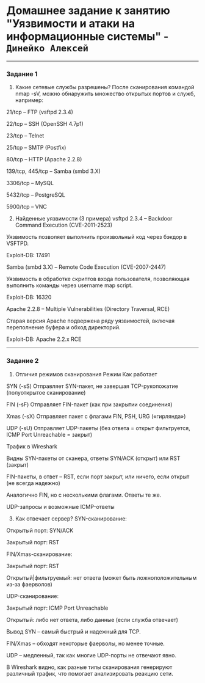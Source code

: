 # Домашнее задание к занятию "Уязвимости и атаки на информационные системы" - `Динейко Алексей`

---

### Задание 1

1. Какие сетевые службы разрешены?
После сканирования командой nmap -sV, можно обнаружить множество открытых портов и служб, например:

21/tcp – FTP (vsftpd 2.3.4)

22/tcp – SSH (OpenSSH 4.7p1)

23/tcp – Telnet

25/tcp – SMTP (Postfix)

80/tcp – HTTP (Apache 2.2.8)

139/tcp, 445/tcp – Samba (smbd 3.X)

3306/tcp – MySQL

5432/tcp – PostgreSQL

5900/tcp – VNC

2. Найденные уязвимости (3 примера)
vsftpd 2.3.4 – Backdoor Command Execution (CVE-2011-2523)

Уязвимость позволяет выполнить произвольный код через бэкдор в VSFTPD.

Exploit-DB: 17491

Samba (smbd 3.X) – Remote Code Execution (CVE-2007-2447)

Уязвимость в обработке скриптов входа пользователя, позволяющая выполнить команды через username map script.

Exploit-DB: 16320

Apache 2.2.8 – Multiple Vulnerabilities (Directory Traversal, RCE)

Старая версия Apache подвержена ряду уязвимостей, включая переполнение буфера и обход директорий.

Exploit-DB: Apache 2.2.x RCE

---

### Задание 2

1. Отличия режимов сканирования
Режим	Как работает	                                                                                          

SYN (-sS)	Отправляет SYN-пакет, не завершая TCP-рукопожатие (полуоткрытое сканирование)	                      

FIN (-sF)	Отправляет FIN-пакет (как при закрытии соединения)	                                                

Xmas (-sX)	Отправляет пакет с флагами FIN, PSH, URG («гирлянда»)	                                            

UDP (-sU)	Отправляет UDP-пакеты (без ответа = открыт	фильтруется, ICMP Port Unreachable = закрыт)	         


Трафик в Wireshark

Видны SYN-пакеты от сканера, ответы SYN/ACK (открыт) или RST (закрыт)

FIN-пакеты, в ответ – RST, если порт закрыт, или ничего, если открыт (не всегда надежно)

Аналогично FIN, но с несколькими флагами. Ответы те же.

UDP-запросы и возможные ICMP-ответы

3. Как отвечает сервер?
SYN-сканирование:

Открытый порт: SYN/ACK

Закрытый порт: RST

FIN/Xmas-сканирование:

Закрытый порт: RST

Открытый|фильтруемый: нет ответа (может быть ложноположительным из-за фаерволов)

UDP-сканирование:

Закрытый порт: ICMP Port Unreachable

Открытый: либо нет ответа, либо данные (если служба отвечает)

Вывод
SYN – самый быстрый и надежный для TCP.

FIN/Xmas – обходят некоторые фаерволы, но менее точные.

UDP – медленный, так как многие UDP-порты не отвечают явно.

В Wireshark видно, как разные типы сканирования генерируют различный трафик, что помогает анализировать реакцию сети.
